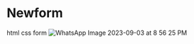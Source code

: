 # Newform
html css form
![WhatsApp Image 2023-09-03 at 8 56 25 PM](https://github.com/PoojaRawatig/Newform/assets/113825497/5b86d1db-bbcc-4a0b-b738-b117429037e9)
